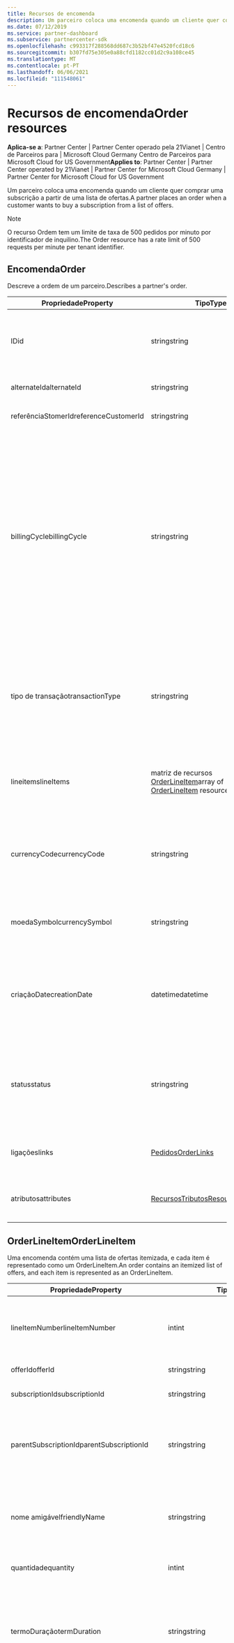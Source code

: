 ```yaml
---
title: Recursos de encomenda
description: Um parceiro coloca uma encomenda quando um cliente quer comprar uma subscrição a partir de uma lista de ofertas.
ms.date: 07/12/2019
ms.service: partner-dashboard
ms.subservice: partnercenter-sdk
ms.openlocfilehash: c993317f288568dd687c3b52bf47e4520fcd18c6
ms.sourcegitcommit: b307fd75e305e0a88cfd1182cc01d2c9a108ce45
ms.translationtype: MT
ms.contentlocale: pt-PT
ms.lasthandoff: 06/06/2021
ms.locfileid: "111548061"
---
```

# <a name="order-resources"></a><span data-ttu-id="2db8e-103">Recursos de encomenda</span><span class="sxs-lookup"><span data-stu-id="2db8e-103">Order resources</span></span>

<span data-ttu-id="2db8e-104">**Aplica-se a**: Partner Center | Partner Center operado pela 21Vianet | Centro de Parceiros para | Microsoft Cloud Germany Centro de Parceiros para Microsoft Cloud for US Government</span><span class="sxs-lookup"><span data-stu-id="2db8e-104">**Applies to**: Partner Center | Partner Center operated by 21Vianet | Partner Center for Microsoft Cloud Germany | Partner Center for Microsoft Cloud for US Government</span></span>

<span data-ttu-id="2db8e-105">Um parceiro coloca uma encomenda quando um cliente quer comprar uma subscrição a partir de uma lista de ofertas.</span><span class="sxs-lookup"><span data-stu-id="2db8e-105">A partner places an order when a customer wants to buy a subscription from a list of offers.</span></span>

>[!NOTE]
><span data-ttu-id="2db8e-106">O recurso Ordem tem um limite de taxa de 500 pedidos por minuto por identificador de inquilino.</span><span class="sxs-lookup"><span data-stu-id="2db8e-106">The Order resource has a rate limit of 500 requests per minute per tenant identifier.</span></span>

## <a name="order"></a><span data-ttu-id="2db8e-107">Encomenda</span><span class="sxs-lookup"><span data-stu-id="2db8e-107">Order</span></span>

<span data-ttu-id="2db8e-108">Descreve a ordem de um parceiro.</span><span class="sxs-lookup"><span data-stu-id="2db8e-108">Describes a partner's order.</span></span>

| <span data-ttu-id="2db8e-109">Propriedade</span><span class="sxs-lookup"><span data-stu-id="2db8e-109">Property</span></span>           | <span data-ttu-id="2db8e-110">Tipo</span><span class="sxs-lookup"><span data-stu-id="2db8e-110">Type</span></span>                                               | <span data-ttu-id="2db8e-111">Description</span><span class="sxs-lookup"><span data-stu-id="2db8e-111">Description</span></span>                                                 |
|--------------------|----------------------------------------------------|-------------------------------------------------------------|
| <span data-ttu-id="2db8e-112">ID</span><span class="sxs-lookup"><span data-stu-id="2db8e-112">id</span></span>                 | <span data-ttu-id="2db8e-113">string</span><span class="sxs-lookup"><span data-stu-id="2db8e-113">string</span></span>                                             | <span data-ttu-id="2db8e-114">Um identificador de ordem que é fornecido após a criação bem sucedida da ordem.</span><span class="sxs-lookup"><span data-stu-id="2db8e-114">An order identifier that is supplied upon successful creation of the order.</span></span>                                   |
| <span data-ttu-id="2db8e-115">alternateId</span><span class="sxs-lookup"><span data-stu-id="2db8e-115">alternateId</span></span>        | <span data-ttu-id="2db8e-116">string</span><span class="sxs-lookup"><span data-stu-id="2db8e-116">string</span></span>                                             | <span data-ttu-id="2db8e-117">Um identificador amigável para a ordem.</span><span class="sxs-lookup"><span data-stu-id="2db8e-117">A friendly identifier for the order.</span></span>                                                                          |
|<span data-ttu-id="2db8e-118">referênciaStomerId</span><span class="sxs-lookup"><span data-stu-id="2db8e-118">referenceCustomerId</span></span> | <span data-ttu-id="2db8e-119">string</span><span class="sxs-lookup"><span data-stu-id="2db8e-119">string</span></span>                                             | <span data-ttu-id="2db8e-120">O identificador de clientes.</span><span class="sxs-lookup"><span data-stu-id="2db8e-120">The customer identifier.</span></span> |
| <span data-ttu-id="2db8e-121">billingCycle</span><span class="sxs-lookup"><span data-stu-id="2db8e-121">billingCycle</span></span>       | <span data-ttu-id="2db8e-122">string</span><span class="sxs-lookup"><span data-stu-id="2db8e-122">string</span></span>                                             | <span data-ttu-id="2db8e-123">Indica a frequência com que o parceiro é faturado para esta encomenda.</span><span class="sxs-lookup"><span data-stu-id="2db8e-123">Indicates the frequency with which the partner is billed for this order.</span></span> <span data-ttu-id="2db8e-124">Os valores suportados são os nomes dos membros encontrados no [BillingCycleType](product-resources.md#billingcycletype).</span><span class="sxs-lookup"><span data-stu-id="2db8e-124">Supported values are the member names found in [BillingCycleType](product-resources.md#billingcycletype).</span></span> <span data-ttu-id="2db8e-125">O padrão é "Mensal" ou "OneTime" na criação da ordem.</span><span class="sxs-lookup"><span data-stu-id="2db8e-125">The default is "Monthly" or "OneTime" at order creation.</span></span> <span data-ttu-id="2db8e-126">Este campo é aplicado após a criação bem sucedida da ordem.</span><span class="sxs-lookup"><span data-stu-id="2db8e-126">This field is applied upon successful creation of the order.</span></span> |
| <span data-ttu-id="2db8e-127">tipo de transação</span><span class="sxs-lookup"><span data-stu-id="2db8e-127">transactionType</span></span>    | <span data-ttu-id="2db8e-128">string</span><span class="sxs-lookup"><span data-stu-id="2db8e-128">string</span></span>                                             | <span data-ttu-id="2db8e-129">Só para ler.</span><span class="sxs-lookup"><span data-stu-id="2db8e-129">Read-only.</span></span> <span data-ttu-id="2db8e-130">O tipo de transação da encomenda.</span><span class="sxs-lookup"><span data-stu-id="2db8e-130">The transaction type of the order.</span></span> <span data-ttu-id="2db8e-131">Os valores suportados são 'UserPurchase', 'SystemPurchase' ou 'SystemBilling'</span><span class="sxs-lookup"><span data-stu-id="2db8e-131">Supported values are 'UserPurchase', 'SystemPurchase', or 'SystemBilling'</span></span> |
| <span data-ttu-id="2db8e-132">lineitems</span><span class="sxs-lookup"><span data-stu-id="2db8e-132">lineItems</span></span>          | <span data-ttu-id="2db8e-133">matriz de recursos [OrderLineItem](#orderlineitem)</span><span class="sxs-lookup"><span data-stu-id="2db8e-133">array of [OrderLineItem](#orderlineitem) resources</span></span> | <span data-ttu-id="2db8e-134">Uma lista itemada das ofertas que o cliente está a comprar, incluindo a quantidade.</span><span class="sxs-lookup"><span data-stu-id="2db8e-134">An itemized list of the offers the customer is purchasing including the quantity.</span></span>        |
| <span data-ttu-id="2db8e-135">currencyCode</span><span class="sxs-lookup"><span data-stu-id="2db8e-135">currencyCode</span></span>       | <span data-ttu-id="2db8e-136">string</span><span class="sxs-lookup"><span data-stu-id="2db8e-136">string</span></span>                                             | <span data-ttu-id="2db8e-137">Só para ler.</span><span class="sxs-lookup"><span data-stu-id="2db8e-137">Read-only.</span></span> <span data-ttu-id="2db8e-138">A moeda utilizada na eção da encomenda.</span><span class="sxs-lookup"><span data-stu-id="2db8e-138">The currency used when placing the order.</span></span> <span data-ttu-id="2db8e-139">Aplicado após a criação bem sucedida da ordem.</span><span class="sxs-lookup"><span data-stu-id="2db8e-139">Applied upon successful creation of the order.</span></span>           |
| <span data-ttu-id="2db8e-140">moedaSymbol</span><span class="sxs-lookup"><span data-stu-id="2db8e-140">currencySymbol</span></span>     | <span data-ttu-id="2db8e-141">string</span><span class="sxs-lookup"><span data-stu-id="2db8e-141">string</span></span>                                             | <span data-ttu-id="2db8e-142">Só para ler.</span><span class="sxs-lookup"><span data-stu-id="2db8e-142">Read-only.</span></span> <span data-ttu-id="2db8e-143">O símbolo da moeda associado ao código cambial.</span><span class="sxs-lookup"><span data-stu-id="2db8e-143">The currency symbol associated with the currency code.</span></span> |
| <span data-ttu-id="2db8e-144">criaçãoDate</span><span class="sxs-lookup"><span data-stu-id="2db8e-144">creationDate</span></span>       | <span data-ttu-id="2db8e-145">datetime</span><span class="sxs-lookup"><span data-stu-id="2db8e-145">datetime</span></span>                                           | <span data-ttu-id="2db8e-146">Só para ler.</span><span class="sxs-lookup"><span data-stu-id="2db8e-146">Read-only.</span></span> <span data-ttu-id="2db8e-147">A data em que a encomenda foi criada, em formato de data-hora.</span><span class="sxs-lookup"><span data-stu-id="2db8e-147">The date the order was created, in date-time format.</span></span> <span data-ttu-id="2db8e-148">Aplicado após a criação bem sucedida da ordem.</span><span class="sxs-lookup"><span data-stu-id="2db8e-148">Applied upon successful creation of the order.</span></span>                                   |
| <span data-ttu-id="2db8e-149">status</span><span class="sxs-lookup"><span data-stu-id="2db8e-149">status</span></span>             | <span data-ttu-id="2db8e-150">string</span><span class="sxs-lookup"><span data-stu-id="2db8e-150">string</span></span>                                             | <span data-ttu-id="2db8e-151">Só para ler.</span><span class="sxs-lookup"><span data-stu-id="2db8e-151">Read-only.</span></span> <span data-ttu-id="2db8e-152">O estado da ordem.</span><span class="sxs-lookup"><span data-stu-id="2db8e-152">The status of the order.</span></span>  <span data-ttu-id="2db8e-153">Os valores suportados são os nomes dos membros encontrados no [**OrderStatus**](#orderstatus).</span><span class="sxs-lookup"><span data-stu-id="2db8e-153">Supported values are the member names found in [**OrderStatus**](#orderstatus).</span></span>        |
| <span data-ttu-id="2db8e-154">ligações</span><span class="sxs-lookup"><span data-stu-id="2db8e-154">links</span></span>              | [<span data-ttu-id="2db8e-155">Pedidos</span><span class="sxs-lookup"><span data-stu-id="2db8e-155">OrderLinks</span></span>](utility-resources.md#resourcelinks)           | <span data-ttu-id="2db8e-156">Os links de recursos correspondentes à Ordem.</span><span class="sxs-lookup"><span data-stu-id="2db8e-156">The resource links corresponding to the Order.</span></span>            |
| <span data-ttu-id="2db8e-157">atributos</span><span class="sxs-lookup"><span data-stu-id="2db8e-157">attributes</span></span>         | [<span data-ttu-id="2db8e-158">RecursosTributos</span><span class="sxs-lookup"><span data-stu-id="2db8e-158">ResourceAttributes</span></span>](utility-resources.md#resourceattributes) | <span data-ttu-id="2db8e-159">Os metadados atribuem correspondentes à Ordem.</span><span class="sxs-lookup"><span data-stu-id="2db8e-159">The metadata attributes corresponding to the Order.</span></span>       |

## <a name="orderlineitem"></a><span data-ttu-id="2db8e-160">OrderLineItem</span><span class="sxs-lookup"><span data-stu-id="2db8e-160">OrderLineItem</span></span>

<span data-ttu-id="2db8e-161">Uma encomenda contém uma lista de ofertas itemizada, e cada item é representado como um OrderLineItem.</span><span class="sxs-lookup"><span data-stu-id="2db8e-161">An order contains an itemized list of offers, and each item is represented as an OrderLineItem.</span></span>

| <span data-ttu-id="2db8e-162">Propriedade</span><span class="sxs-lookup"><span data-stu-id="2db8e-162">Property</span></span>             | <span data-ttu-id="2db8e-163">Tipo</span><span class="sxs-lookup"><span data-stu-id="2db8e-163">Type</span></span>                                      | <span data-ttu-id="2db8e-164">Description</span><span class="sxs-lookup"><span data-stu-id="2db8e-164">Description</span></span>                                                                                                                                                                                                                                |
|----------------------|-------------------------------------------|--------------------------------------------------------------------------------------------------------------------------------------------------------------------------------------------------------------------------------------------|
| <span data-ttu-id="2db8e-165">lineItemNumber</span><span class="sxs-lookup"><span data-stu-id="2db8e-165">lineItemNumber</span></span>       | <span data-ttu-id="2db8e-166">int</span><span class="sxs-lookup"><span data-stu-id="2db8e-166">int</span></span>                                       | <span data-ttu-id="2db8e-167">Cada item de linha da coleção obtém um número de linha único, contando de 0 a 1.</span><span class="sxs-lookup"><span data-stu-id="2db8e-167">Each line item in the collection gets a unique line number, counting up from 0 to count-1.</span></span>                                                                                                                                                 |
| <span data-ttu-id="2db8e-168">offerId</span><span class="sxs-lookup"><span data-stu-id="2db8e-168">offerId</span></span>              | <span data-ttu-id="2db8e-169">string</span><span class="sxs-lookup"><span data-stu-id="2db8e-169">string</span></span>                                    | <span data-ttu-id="2db8e-170">A identificação da oferta.</span><span class="sxs-lookup"><span data-stu-id="2db8e-170">The ID of the offer.</span></span>                                                                                                                                                                                                                       |
| <span data-ttu-id="2db8e-171">subscriptionId</span><span class="sxs-lookup"><span data-stu-id="2db8e-171">subscriptionId</span></span>       | <span data-ttu-id="2db8e-172">string</span><span class="sxs-lookup"><span data-stu-id="2db8e-172">string</span></span>                                    | <span data-ttu-id="2db8e-173">A identificação da assinatura.</span><span class="sxs-lookup"><span data-stu-id="2db8e-173">The ID of the subscription.</span></span>                                                                                                                                                                                                                |
| <span data-ttu-id="2db8e-174">parentSubscriptionId</span><span class="sxs-lookup"><span data-stu-id="2db8e-174">parentSubscriptionId</span></span> | <span data-ttu-id="2db8e-175">string</span><span class="sxs-lookup"><span data-stu-id="2db8e-175">string</span></span>                                    | <span data-ttu-id="2db8e-176">Opcional.</span><span class="sxs-lookup"><span data-stu-id="2db8e-176">Optional.</span></span> <span data-ttu-id="2db8e-177">A identificação da subscrição dos pais numa oferta de complemento.</span><span class="sxs-lookup"><span data-stu-id="2db8e-177">The ID of the parent subscription in an add-on offer.</span></span> <span data-ttu-id="2db8e-178">Aplica-se apenas ao PATCH.</span><span class="sxs-lookup"><span data-stu-id="2db8e-178">Applies to PATCH only.</span></span>                                                                                                                                                     |
| <span data-ttu-id="2db8e-179">nome amigável</span><span class="sxs-lookup"><span data-stu-id="2db8e-179">friendlyName</span></span>         | <span data-ttu-id="2db8e-180">string</span><span class="sxs-lookup"><span data-stu-id="2db8e-180">string</span></span>                                    | <span data-ttu-id="2db8e-181">Opcional.</span><span class="sxs-lookup"><span data-stu-id="2db8e-181">Optional.</span></span> <span data-ttu-id="2db8e-182">O nome amigável para a subscrição definida pelo parceiro para ajudar a desambiguar.</span><span class="sxs-lookup"><span data-stu-id="2db8e-182">The friendly name for the subscription defined by the partner to help disambiguate.</span></span>                                                                                                                                              |
| <span data-ttu-id="2db8e-183">quantidade</span><span class="sxs-lookup"><span data-stu-id="2db8e-183">quantity</span></span>             | <span data-ttu-id="2db8e-184">int</span><span class="sxs-lookup"><span data-stu-id="2db8e-184">int</span></span>                                       | <span data-ttu-id="2db8e-185">O número de licenças ou instâncias.</span><span class="sxs-lookup"><span data-stu-id="2db8e-185">The number of licenses or instances.</span></span>                                                                                                                                                                                |
| <span data-ttu-id="2db8e-186">termoDuração</span><span class="sxs-lookup"><span data-stu-id="2db8e-186">termDuration</span></span>         | <span data-ttu-id="2db8e-187">string</span><span class="sxs-lookup"><span data-stu-id="2db8e-187">string</span></span>                                    | <span data-ttu-id="2db8e-188">Uma representação ISO 8601 da duração do termo.</span><span class="sxs-lookup"><span data-stu-id="2db8e-188">An ISO 8601 representation of the term's duration.</span></span> <span data-ttu-id="2db8e-189">Os valores suportados atuais são **P1M** (1 mês), **P1Y** (1 ano) e **P3Y** (3 anos).</span><span class="sxs-lookup"><span data-stu-id="2db8e-189">The current supported values are **P1M** (1 month), **P1Y** (1 year) and **P3Y** (3 years).</span></span>                               |
| <span data-ttu-id="2db8e-190">tipo de transação</span><span class="sxs-lookup"><span data-stu-id="2db8e-190">transactionType</span></span>      | <span data-ttu-id="2db8e-191">string</span><span class="sxs-lookup"><span data-stu-id="2db8e-191">string</span></span>                                    | <span data-ttu-id="2db8e-192">Só para ler.</span><span class="sxs-lookup"><span data-stu-id="2db8e-192">Read-only.</span></span> <span data-ttu-id="2db8e-193">O tipo de transação do item da linha.</span><span class="sxs-lookup"><span data-stu-id="2db8e-193">The transaction type of the line item.</span></span> <span data-ttu-id="2db8e-194">Os Valores Suportados são 'novos', 'renovar', 'addQuantity', 'removerQuantity', 'cancelar', 'converter', ou 'customerCredit'.</span><span class="sxs-lookup"><span data-stu-id="2db8e-194">Supported Values are 'new', 'renew', 'addQuantity', 'removeQuantity', 'cancel', 'convert', or 'customerCredit'.</span></span> |
| <span data-ttu-id="2db8e-195">partnerIdOnRecord</span><span class="sxs-lookup"><span data-stu-id="2db8e-195">partnerIdOnRecord</span></span>    | <span data-ttu-id="2db8e-196">string</span><span class="sxs-lookup"><span data-stu-id="2db8e-196">string</span></span>                                    | <span data-ttu-id="2db8e-197">Quando um fornecedor indireto estoende uma encomenda em nome de um revendedor indireto, povoe este campo apenas com o ID MPN do **revendedor indireto** (nunca o ID do fornecedor indireto).</span><span class="sxs-lookup"><span data-stu-id="2db8e-197">When an indirect provider places an order on behalf of an indirect reseller, populate this field with the MPN ID of the **indirect reseller only** (never the ID of the indirect provider).</span></span> <span data-ttu-id="2db8e-198">Isto garante uma contabilização adequada dos incentivos.</span><span class="sxs-lookup"><span data-stu-id="2db8e-198">This ensures proper accounting for incentives.</span></span> |
| <span data-ttu-id="2db8e-199">provisionamentoContexto</span><span class="sxs-lookup"><span data-stu-id="2db8e-199">provisioningContext</span></span>  | <span data-ttu-id="2db8e-200">Cadeia de<do dicionário,> de cordas</span><span class="sxs-lookup"><span data-stu-id="2db8e-200">Dictionary<string, string></span></span>            | <span data-ttu-id="2db8e-201">Informação necessária para o provisionamento de alguns itens no catálogo.</span><span class="sxs-lookup"><span data-stu-id="2db8e-201">Information required for provisioning for some items in the catalog.</span></span> <span data-ttu-id="2db8e-202">A propriedade de ProvisioningVariables num SKU indica quais propriedades são necessárias para itens específicos no catálogo.</span><span class="sxs-lookup"><span data-stu-id="2db8e-202">The provisioningVariables property in a SKU indicates which properties are required for specific items in the catalog.</span></span>                                                                                                                                               |
| <span data-ttu-id="2db8e-203">ligações</span><span class="sxs-lookup"><span data-stu-id="2db8e-203">links</span></span>                | [<span data-ttu-id="2db8e-204">OrderLineItemLinks</span><span class="sxs-lookup"><span data-stu-id="2db8e-204">OrderLineItemLinks</span></span>](#orderlineitemlinks) | <span data-ttu-id="2db8e-205">Só para ler.</span><span class="sxs-lookup"><span data-stu-id="2db8e-205">Read-only.</span></span> <span data-ttu-id="2db8e-206">As ligações de recursos correspondentes ao item da linha de encomenda.</span><span class="sxs-lookup"><span data-stu-id="2db8e-206">The resource links corresponding to the order line item.</span></span>                                                                                                                                                                                |
| <span data-ttu-id="2db8e-207">renovaTo</span><span class="sxs-lookup"><span data-stu-id="2db8e-207">renewsTo</span></span>             | [<span data-ttu-id="2db8e-208">RenovarTo</span><span class="sxs-lookup"><span data-stu-id="2db8e-208">RenewsTo</span></span>](#renewsto)                         |<span data-ttu-id="2db8e-209">Detalhes da duração do prazo de renovação.</span><span class="sxs-lookup"><span data-stu-id="2db8e-209">Renewal term duration details.</span></span>                                                                           |

## <a name="renewsto"></a><span data-ttu-id="2db8e-210">RenovarTo</span><span class="sxs-lookup"><span data-stu-id="2db8e-210">RenewsTo</span></span>

<span data-ttu-id="2db8e-211">Representa os detalhes da duração do prazo de renovação.</span><span class="sxs-lookup"><span data-stu-id="2db8e-211">Represents the renewal term duration details.</span></span>

| <span data-ttu-id="2db8e-212">Propriedade</span><span class="sxs-lookup"><span data-stu-id="2db8e-212">Property</span></span>              | <span data-ttu-id="2db8e-213">Tipo</span><span class="sxs-lookup"><span data-stu-id="2db8e-213">Type</span></span>             | <span data-ttu-id="2db8e-214">Necessário</span><span class="sxs-lookup"><span data-stu-id="2db8e-214">Required</span></span>        | <span data-ttu-id="2db8e-215">Descrição</span><span class="sxs-lookup"><span data-stu-id="2db8e-215">Description</span></span> |
|-----------------------|------------------|-----------------|-------------------------------------------------------------------------------------------------------------------------|
| <span data-ttu-id="2db8e-216">termoDuração</span><span class="sxs-lookup"><span data-stu-id="2db8e-216">termDuration</span></span>          | <span data-ttu-id="2db8e-217">cadeia (de carateres)</span><span class="sxs-lookup"><span data-stu-id="2db8e-217">string</span></span>           | <span data-ttu-id="2db8e-218">No</span><span class="sxs-lookup"><span data-stu-id="2db8e-218">No</span></span>              | <span data-ttu-id="2db8e-219">Uma representação ISO 8601 da duração do período de renovação.</span><span class="sxs-lookup"><span data-stu-id="2db8e-219">An ISO 8601 representation of the renewal term's duration.</span></span> <span data-ttu-id="2db8e-220">Os valores suportados atuais são **P1M** (1 mês) e **P1Y** (1 ano).</span><span class="sxs-lookup"><span data-stu-id="2db8e-220">The current supported values are **P1M** (1 month) and **P1Y** (1 year).</span></span> |

## <a name="orderlinks"></a><span data-ttu-id="2db8e-221">Pedidos</span><span class="sxs-lookup"><span data-stu-id="2db8e-221">OrderLinks</span></span>

<span data-ttu-id="2db8e-222">Representa as ligações de recursos correspondentes à ordem.</span><span class="sxs-lookup"><span data-stu-id="2db8e-222">Represents the resource links corresponding to the order.</span></span>

| <span data-ttu-id="2db8e-223">Propriedade</span><span class="sxs-lookup"><span data-stu-id="2db8e-223">Property</span></span>           | <span data-ttu-id="2db8e-224">Tipo</span><span class="sxs-lookup"><span data-stu-id="2db8e-224">Type</span></span>                                         | <span data-ttu-id="2db8e-225">Description</span><span class="sxs-lookup"><span data-stu-id="2db8e-225">Description</span></span>                                                                   |
|--------------------|----------------------------------------------|-------------------------------------------------------------------------------|
| <span data-ttu-id="2db8e-226">provisionamentoStatus</span><span class="sxs-lookup"><span data-stu-id="2db8e-226">provisioningStatus</span></span> | [<span data-ttu-id="2db8e-227">Ligação</span><span class="sxs-lookup"><span data-stu-id="2db8e-227">Link</span></span>](utility-resources.md#link)            | <span data-ttu-id="2db8e-228">Quando povoado, a ligação para recuperar o estado de provisionamento da encomenda.</span><span class="sxs-lookup"><span data-stu-id="2db8e-228">When populated, the link to retrieve provisioning status for the order.</span></span>       |
| <span data-ttu-id="2db8e-229">self</span><span class="sxs-lookup"><span data-stu-id="2db8e-229">self</span></span>               | [<span data-ttu-id="2db8e-230">Ligação</span><span class="sxs-lookup"><span data-stu-id="2db8e-230">Link</span></span>](utility-resources.md#link)            | <span data-ttu-id="2db8e-231">O link para recuperar o recurso da encomenda.</span><span class="sxs-lookup"><span data-stu-id="2db8e-231">The link to retrieve the order resource.</span></span>                                      |

## <a name="orderlineitemlinks"></a><span data-ttu-id="2db8e-232">OrderLineItemLinks</span><span class="sxs-lookup"><span data-stu-id="2db8e-232">OrderLineItemLinks</span></span>

<span data-ttu-id="2db8e-233">Representa a subscrição completa associada à encomenda.</span><span class="sxs-lookup"><span data-stu-id="2db8e-233">Represents the full subscription associated with the order.</span></span>

| <span data-ttu-id="2db8e-234">Propriedade</span><span class="sxs-lookup"><span data-stu-id="2db8e-234">Property</span></span>           | <span data-ttu-id="2db8e-235">Tipo</span><span class="sxs-lookup"><span data-stu-id="2db8e-235">Type</span></span>                                         | <span data-ttu-id="2db8e-236">Description</span><span class="sxs-lookup"><span data-stu-id="2db8e-236">Description</span></span>                                                                          |
|--------------------|----------------------------------------------|--------------------------------------------------------------------------------------|
| <span data-ttu-id="2db8e-237">provisionamentoStatus</span><span class="sxs-lookup"><span data-stu-id="2db8e-237">provisioningStatus</span></span> | [<span data-ttu-id="2db8e-238">Ligação</span><span class="sxs-lookup"><span data-stu-id="2db8e-238">Link</span></span>](utility-resources.md#link)            | <span data-ttu-id="2db8e-239">Quando povoado, o link para recuperar o estado de [provisionamento](#orderlineitemprovisioningstatus) do item da linha.</span><span class="sxs-lookup"><span data-stu-id="2db8e-239">When populated, the link to retrieve the [provisioning status](#orderlineitemprovisioningstatus) of the line item.</span></span>       |
| <span data-ttu-id="2db8e-240">sku</span><span class="sxs-lookup"><span data-stu-id="2db8e-240">sku</span></span>                | [<span data-ttu-id="2db8e-241">Ligação</span><span class="sxs-lookup"><span data-stu-id="2db8e-241">Link</span></span>](utility-resources.md#link)            | <span data-ttu-id="2db8e-242">O link para recuperar informações do SKU para o item do catálogo comprado.</span><span class="sxs-lookup"><span data-stu-id="2db8e-242">The link to retrieve SKU information for the catalog item bought.</span></span>                    |
| <span data-ttu-id="2db8e-243">subscrição</span><span class="sxs-lookup"><span data-stu-id="2db8e-243">subscription</span></span>       | [<span data-ttu-id="2db8e-244">Ligação</span><span class="sxs-lookup"><span data-stu-id="2db8e-244">Link</span></span>](utility-resources.md#link)            | <span data-ttu-id="2db8e-245">Quando povoado, a ligação à informação completa da subscrição.</span><span class="sxs-lookup"><span data-stu-id="2db8e-245">When populated, the link to the full subscription information.</span></span>                       |
| <span data-ttu-id="2db8e-246">activaçãoLinks</span><span class="sxs-lookup"><span data-stu-id="2db8e-246">activationLinks</span></span>    | [<span data-ttu-id="2db8e-247">Ligação</span><span class="sxs-lookup"><span data-stu-id="2db8e-247">Link</span></span>](utility-resources.md#link)            | <span data-ttu-id="2db8e-248">Quando povoado, o recurso GET para links para ativar a subscrição.</span><span class="sxs-lookup"><span data-stu-id="2db8e-248">When populated, the GET resource for links to activate the subscription.</span></span>             |

## <a name="orderstatus"></a><span data-ttu-id="2db8e-249">Ordem Estatísticas</span><span class="sxs-lookup"><span data-stu-id="2db8e-249">OrderStatus</span></span>

<span data-ttu-id="2db8e-250">Um [Enum/dotnet/api/system.enum) com valores que indicam o estado da ordem.</span><span class="sxs-lookup"><span data-stu-id="2db8e-250">An [Enum/dotnet/api/system.enum) with values that indicate the state of the order.</span></span>

| <span data-ttu-id="2db8e-251">Valor</span><span class="sxs-lookup"><span data-stu-id="2db8e-251">Value</span></span>              | <span data-ttu-id="2db8e-252">Posição</span><span class="sxs-lookup"><span data-stu-id="2db8e-252">Position</span></span>     | <span data-ttu-id="2db8e-253">Description</span><span class="sxs-lookup"><span data-stu-id="2db8e-253">Description</span></span>                                     |
|--------------------|--------------|-------------------------------------------------|
| <span data-ttu-id="2db8e-254">desconhecido</span><span class="sxs-lookup"><span data-stu-id="2db8e-254">unknown</span></span>            | <span data-ttu-id="2db8e-255">0</span><span class="sxs-lookup"><span data-stu-id="2db8e-255">0</span></span>            | <span data-ttu-id="2db8e-256">Inicializador Enum.</span><span class="sxs-lookup"><span data-stu-id="2db8e-256">Enum initializer.</span></span>                               |
| <span data-ttu-id="2db8e-257">concluído</span><span class="sxs-lookup"><span data-stu-id="2db8e-257">completed</span></span>          | <span data-ttu-id="2db8e-258">1</span><span class="sxs-lookup"><span data-stu-id="2db8e-258">1</span></span>            | <span data-ttu-id="2db8e-259">Indica que a encomenda está completa.</span><span class="sxs-lookup"><span data-stu-id="2db8e-259">Indicates that the order is completed.</span></span>          |
| <span data-ttu-id="2db8e-260">pendente</span><span class="sxs-lookup"><span data-stu-id="2db8e-260">pending</span></span>            | <span data-ttu-id="2db8e-261">2</span><span class="sxs-lookup"><span data-stu-id="2db8e-261">2</span></span>            | <span data-ttu-id="2db8e-262">Indica que a ordem ainda está pendente.</span><span class="sxs-lookup"><span data-stu-id="2db8e-262">Indicates that the order is still pending.</span></span>      |
| <span data-ttu-id="2db8e-263">cancelado</span><span class="sxs-lookup"><span data-stu-id="2db8e-263">cancelled</span></span>          | <span data-ttu-id="2db8e-264">3</span><span class="sxs-lookup"><span data-stu-id="2db8e-264">3</span></span>            | <span data-ttu-id="2db8e-265">Indica que a encomenda foi cancelada.</span><span class="sxs-lookup"><span data-stu-id="2db8e-265">Indicates that the order has been cancelled.</span></span>    |

## <a name="orderlineitemprovisioningstatus"></a><span data-ttu-id="2db8e-266">OrderLineItemProvisioningStatus</span><span class="sxs-lookup"><span data-stu-id="2db8e-266">OrderLineItemProvisioningStatus</span></span>

<span data-ttu-id="2db8e-267">Representa o estatuto de provisionamento de um [OrderLineItem](#orderlineitem).</span><span class="sxs-lookup"><span data-stu-id="2db8e-267">Represents the provisioning status of an [OrderLineItem](#orderlineitem).</span></span>

| <span data-ttu-id="2db8e-268">Propriedade</span><span class="sxs-lookup"><span data-stu-id="2db8e-268">Property</span></span>                        | <span data-ttu-id="2db8e-269">Tipo</span><span class="sxs-lookup"><span data-stu-id="2db8e-269">Type</span></span>                                | <span data-ttu-id="2db8e-270">Description</span><span class="sxs-lookup"><span data-stu-id="2db8e-270">Description</span></span>                                                                                |
|------------------------------------|-------------------------------------|--------------------------------------------------------------------------------------------|
| <span data-ttu-id="2db8e-271">lineItemNumber</span><span class="sxs-lookup"><span data-stu-id="2db8e-271">lineItemNumber</span></span>                  | <span data-ttu-id="2db8e-272">int</span><span class="sxs-lookup"><span data-stu-id="2db8e-272">int</span></span>                                 | <span data-ttu-id="2db8e-273">O número único da linha do item da linha de encomenda.</span><span class="sxs-lookup"><span data-stu-id="2db8e-273">The unique line number of the order line item.</span></span> <span data-ttu-id="2db8e-274">Os valores variam de 0 a 1.</span><span class="sxs-lookup"><span data-stu-id="2db8e-274">Values range from 0 to count-1.</span></span>             |
| <span data-ttu-id="2db8e-275">status</span><span class="sxs-lookup"><span data-stu-id="2db8e-275">status</span></span>                          | <span data-ttu-id="2db8e-276">string</span><span class="sxs-lookup"><span data-stu-id="2db8e-276">string</span></span>                              | <span data-ttu-id="2db8e-277">O estado de provisionamento do item da linha de encomenda.</span><span class="sxs-lookup"><span data-stu-id="2db8e-277">The provisioning status of the order line item.</span></span> <span data-ttu-id="2db8e-278">Os valores incluem:</span><span class="sxs-lookup"><span data-stu-id="2db8e-278">Values include:</span></span></br><span data-ttu-id="2db8e-279">**Cumprido**: O cumprimento da encomenda é concluído com sucesso e o utilizador poderá utilizar as reservas</span><span class="sxs-lookup"><span data-stu-id="2db8e-279">**Fulfilled**: Fulfillment of the order is successfully completed and the user will be able to use the reservations</span></span></br><span data-ttu-id="2db8e-280">**Não cumprido:** Não cumprido devido ao cancelamento</span><span class="sxs-lookup"><span data-stu-id="2db8e-280">**Unfulfilled**: Not fulfilled due to cancellation</span></span></br><span data-ttu-id="2db8e-281">**PrefulfillmentSSe:** O seu pedido ainda está a ser processado, o cumprimento ainda não está completo</span><span class="sxs-lookup"><span data-stu-id="2db8e-281">**PrefulfillmentPending**: Your request is still processing, fulfillment is not yet complete</span></span> |
| <span data-ttu-id="2db8e-282">quantidadeProvisioningInformation</span><span class="sxs-lookup"><span data-stu-id="2db8e-282">quantityProvisioningInformation</span></span> | <span data-ttu-id="2db8e-283">Lista<[QuantityProvisioningStatus](#quantityprovisioningstatus)></span><span class="sxs-lookup"><span data-stu-id="2db8e-283">List<[QuantityProvisioningStatus](#quantityprovisioningstatus)></span></span> | <span data-ttu-id="2db8e-284">Uma lista de informações sobre o estado de provisão da quantidade para o item da linha de encomenda.</span><span class="sxs-lookup"><span data-stu-id="2db8e-284">A list of quantity provisioning status information for the order line item.</span></span> |

## <a name="quantityprovisioningstatus"></a><span data-ttu-id="2db8e-285">QuantidadeProvisãoStatus</span><span class="sxs-lookup"><span data-stu-id="2db8e-285">QuantityProvisioningStatus</span></span>

<span data-ttu-id="2db8e-286">Representa o estatuto de provisionamento por quantidade.</span><span class="sxs-lookup"><span data-stu-id="2db8e-286">Represents the provisioning status by quantity.</span></span>

| <span data-ttu-id="2db8e-287">Propriedade</span><span class="sxs-lookup"><span data-stu-id="2db8e-287">Property</span></span>                           | <span data-ttu-id="2db8e-288">Tipo</span><span class="sxs-lookup"><span data-stu-id="2db8e-288">Type</span></span>                                         | <span data-ttu-id="2db8e-289">Description</span><span class="sxs-lookup"><span data-stu-id="2db8e-289">Description</span></span>                                          |
|------------------------------------|----------------------------------------------|------------------------------------------------------|
| <span data-ttu-id="2db8e-290">quantidade</span><span class="sxs-lookup"><span data-stu-id="2db8e-290">quantity</span></span>                           | <span data-ttu-id="2db8e-291">int</span><span class="sxs-lookup"><span data-stu-id="2db8e-291">int</span></span>                                          | <span data-ttu-id="2db8e-292">O número de itens.</span><span class="sxs-lookup"><span data-stu-id="2db8e-292">The number of items.</span></span>                                 |
| <span data-ttu-id="2db8e-293">status</span><span class="sxs-lookup"><span data-stu-id="2db8e-293">status</span></span>                             | <span data-ttu-id="2db8e-294">string</span><span class="sxs-lookup"><span data-stu-id="2db8e-294">string</span></span>                                       | <span data-ttu-id="2db8e-295">O estado do número de artigos.</span><span class="sxs-lookup"><span data-stu-id="2db8e-295">The status of the number of items.</span></span>                   |

